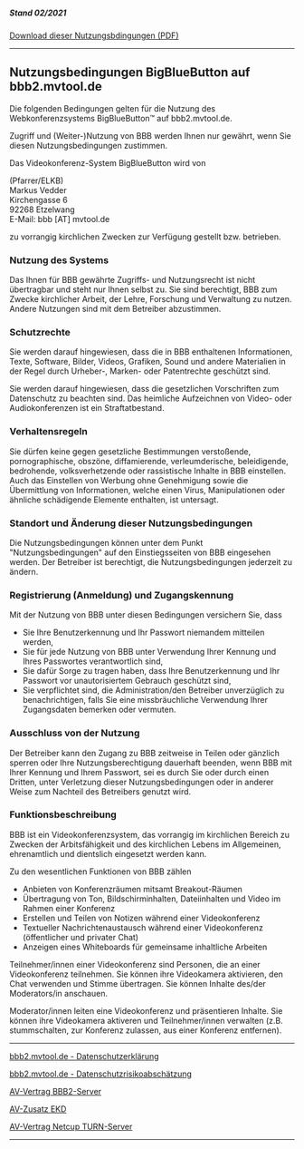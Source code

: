 ##### Stand 02/2021 

[Download dieser Nutzungsbdingungen (PDF)](https://bbb2.mvtool.de/info/bbb2_mvtool_de-terms.pdf)

---

## Nutzungsbedingungen BigBlueButton auf bbb2.mvtool.de

Die folgenden Bedingungen gelten für die Nutzung des Webkonferenzsystems BigBlueButton™ auf bbb2.mvtool.de.

Zugriff und (Weiter-)Nutzung von BBB werden Ihnen nur gewährt, wenn Sie diesen Nutzungsbedingungen zustimmen. 

Das Videokonferenz-System BigBlueButton wird von

(Pfarrer/ELKB)<br>
Markus Vedder<br>
Kirchengasse 6<br>
92268 Etzelwang<br>
E-Mail: bbb [AT] mvtool.de

zu vorrangig kirchlichen Zwecken zur Verfügung gestellt bzw. betrieben.

### Nutzung des Systems

Das Ihnen für BBB gewährte Zugriffs- und Nutzungsrecht ist nicht übertragbar und steht nur Ihnen selbst zu. Sie sind berechtigt, BBB zum Zwecke kirchlicher Arbeit, der Lehre, Forschung und Verwaltung zu nutzen. Andere Nutzungen sind mit dem Betreiber abzustimmen.

### Schutzrechte

Sie werden darauf hingewiesen, dass die in BBB enthaltenen Informationen, Texte, Software, Bilder, Videos, Grafiken, Sound und andere Materialien in der Regel durch Urheber-, Marken- oder Patentrechte geschützt sind.

Sie werden darauf hingewiesen, dass die gesetzlichen Vorschriften zum Datenschutz zu beachten sind. Das heimliche Aufzeichnen von Video- oder Audiokonferenzen ist ein Straftatbestand.

### Verhaltensregeln

Sie dürfen keine gegen gesetzliche Bestimmungen verstoßende, pornographische, obszöne, diffamierende, verleumderische, beleidigende, bedrohende, volksverhetzende oder rassistische Inhalte in BBB einstellen. Auch das Einstellen von Werbung ohne Genehmigung sowie die Übermittlung von Informationen, welche einen Virus, Manipulationen oder ähnliche schädigende Elemente enthalten, ist untersagt.

### Standort und Änderung dieser Nutzungsbedingungen

Die Nutzungsbedingungen können unter dem Punkt "Nutzungsbedingungen" auf den Einstiegsseiten von BBB eingesehen werden. Der Betreiber ist berechtigt, die Nutzungsbedingungen jederzeit zu ändern.

### Registrierung (Anmeldung) und Zugangskennung

Mit der Nutzung von BBB unter diesen Bedingungen versichern Sie, dass

* Sie Ihre Benutzerkennung und Ihr Passwort niemandem mitteilen werden,
* Sie für jede Nutzung von BBB unter Verwendung Ihrer Kennung und Ihres Passwortes verantwortlich sind,
* Sie dafür Sorge zu tragen haben, dass Ihre Benutzerkennung und Ihr Passwort vor unautorisiertem Gebrauch geschützt sind,
* Sie verpflichtet sind, die Administration/den Betreiber unverzüglich zu benachrichtigen, falls Sie eine missbräuchliche Verwendung Ihrer Zugangsdaten bemerken oder vermuten.

### Ausschluss von der Nutzung

Der Betreiber kann den Zugang zu BBB zeitweise in Teilen oder gänzlich sperren oder Ihre Nutzungsberechtigung dauerhaft beenden, wenn BBB mit Ihrer Kennung und Ihrem Passwort, sei es durch Sie oder durch einen Dritten, unter Verletzung dieser Nutzungsbedingungen oder in anderer Weise zum Nachteil des Betreibers genutzt wird.

### Funktionsbeschreibung

BBB ist ein Videokonferenzsystem, das vorrangig im kirchlichen Bereich zu Zwecken der Arbitsfähigkeit und des kirchlichen Lebens im Allgemeinen, ehrenamtlich und dientslich eingesetzt werden kann.

Zu den wesentlichen Funktionen von BBB zählen

* Anbieten von Konferenzräumen mitsamt Breakout-Räumen
* Übertragung von Ton, Bildschirminhalten, Dateiinhalten und Video im Rahmen einer Konferenz
* Erstellen und Teilen von Notizen während einer Videokonferenz
* Textueller Nachrichtenaustausch während einer Videokonferenz (öffentlicher und privater Chat)
* Anzeigen eines Whiteboards für gemeinsame inhaltliche Arbeiten

Teilnehmer/innen einer Videokonferenz sind Personen, die an einer Videokonferenz teilnehmen. Sie können ihre Videokamera aktivieren, den Chat verwenden und Stimme übertragen. Sie können Inhalte des/der Moderators/in anschauen.

Moderator/innen leiten eine Videokonferenz und präsentieren Inhalte. Sie können ihre Videokamera aktiveren und Teilnehmer/innen verwalten (z.B. stummschalten, zur Konferenz zulassen, aus einer Konferenz entfernen).

---

[bbb2.mvtool.de - Datenschutzerklärung](https://bbb2.mvtool.de/info/bbb2-datenschutz.html)

[bbb2.mvtool.de - Datenschutzrisikoabschätzung](
https://bbb2.mvtool.de/info/risikoabschaetzung_bbb2_mvtool_de.pdf)

[AV-Vertrag BBB2-Server](https://bbb2.mvtool.de/info/hetzner_dpa.pdf)

[AV-Zusatz EKD](https://bbb2.mvtool.de/info/hetzner_zusatz_AVV-ev-rk.pdf)

[AV-Vertrag Netcup TURN-Server](https://bbb2.mvtool.de/info/netcup_DSGVO.pdf)

---


